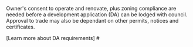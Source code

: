 Owner's consent to operate and renovate, plus zoning compliance are needed before a development application (DA) can be lodged with council. Approval to trade may also be dependant on other permits, notices and certificates.

[Learn more about DA requirements] #